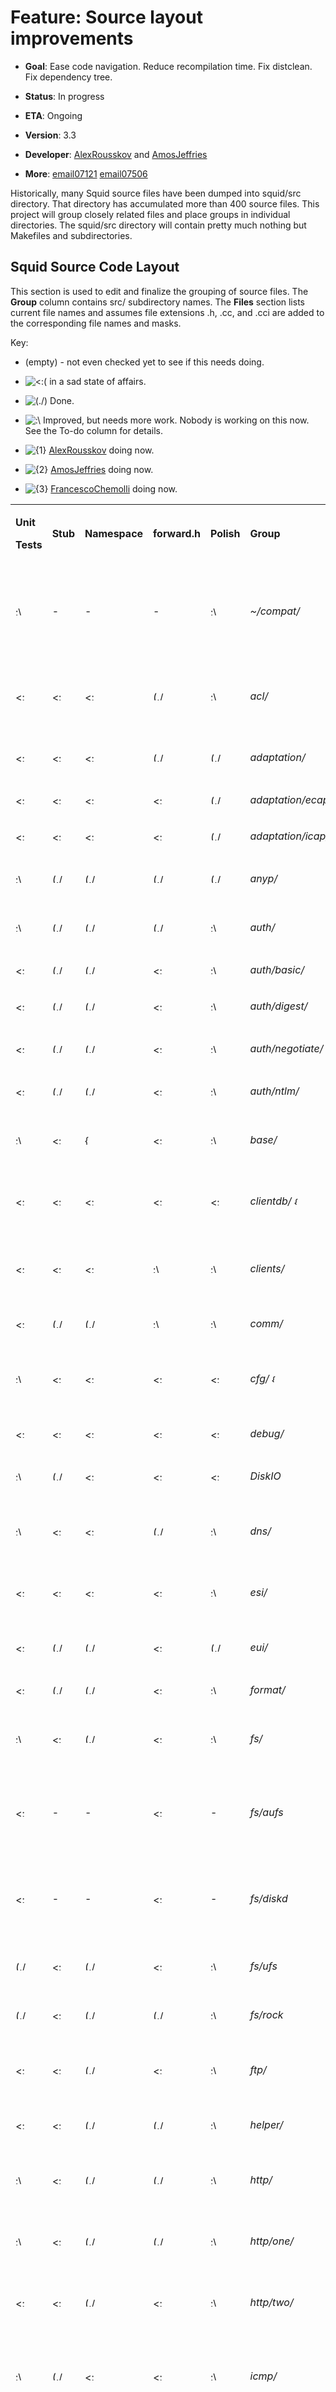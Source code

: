 # Feature: Source layout improvements

  - **Goal**: Ease code navigation. Reduce recompilation time. Fix
    distclean. Fix dependency tree.

  - **Status**: In progress

  - **ETA**: Ongoing

  - **Version**: 3.3

  - **Developer**:
    [AlexRousskov](/AlexRousskov)
    and
    [AmosJeffries](/AmosJeffries)

  - **More**:
    [email07121](http://www.mail-archive.com/squid-dev@squid-cache.org/msg07121.html)
    [email07506](http://www.mail-archive.com/squid-dev@squid-cache.org/msg07506.html)

Historically, many Squid source files have been dumped into squid/src
directory. That directory has accumulated more than 400 source files.
This project will group closely related files and place groups in
individual directories. The squid/src directory will contain pretty much
nothing but Makefiles and subdirectories.

## Squid Source Code Layout

This section is used to edit and finalize the grouping of source files.
The **Group** column contains src/ subdirectory names. The **Files**
section lists current file names and assumes file extensions .h, .cc,
and .cci are added to the corresponding file names and masks.

Key:

  - (empty) - not even checked yet to see if this needs doing.

  - ![\<:(](https://wiki.squid-cache.org/wiki/squidtheme/img/frown.png)
    in a sad state of affairs.

  - ![(./)](https://wiki.squid-cache.org/wiki/squidtheme/img/checkmark.png)
    Done.

  - ![:\\](https://wiki.squid-cache.org/wiki/squidtheme/img/ohwell.png)
    Improved, but needs more work. Nobody is working on this now. See
    the To-do column for details.

  - ![{1}](https://wiki.squid-cache.org/wiki/squidtheme/img/prio1.png)
    [AlexRousskov](/AlexRousskov)
    doing now.

  - ![{2}](https://wiki.squid-cache.org/wiki/squidtheme/img/prio2.png)
    [AmosJeffries](/AmosJeffries)
    doing now.

  - ![{3}](https://wiki.squid-cache.org/wiki/squidtheme/img/prio3.png)
    [FrancescoChemolli](/FrancescoChemolli)
    doing now.

<table>
<tbody>
<tr class="odd">
<td><p><strong>Unit</strong></p>
<p><strong>Tests</strong></p></td>
<td><p><strong>Stub</strong></p></td>
<td><p><strong>Namespace</strong></p></td>
<td><p><strong>forward.h</strong></p></td>
<td><p><strong>Polish</strong></p></td>
<td><p><strong>Group</strong></p></td>
<td><p><strong>Definition</strong></p></td>
<td><p><strong>Files and To-do</strong></p></td>
</tr>
<tr class="even">
<td><p><img src="https://wiki.squid-cache.org/wiki/squidtheme/img/ohwell.png" width="15" height="15" alt=":\" /></p></td>
<td><p>-</p></td>
<td><p>-</p></td>
<td><p>-</p></td>
<td><p><img src="https://wiki.squid-cache.org/wiki/squidtheme/img/ohwell.png" width="15" height="15" alt=":\" /></p></td>
<td><p><em>~/compat/</em></p></td>
<td><p>Portability primitives.</p>
<p>This is a full layer below everything, should be seamless with the OS API.</p></td>
<td><p>** migrate remaining pieces from squid.h and squid-old.h into compat</p></td>
</tr>
<tr class="odd">
<td><p><img src="https://wiki.squid-cache.org/wiki/squidtheme/img/frown.png" width="15" height="15" alt="&lt;:(" /></p></td>
<td><p><img src="https://wiki.squid-cache.org/wiki/squidtheme/img/frown.png" width="15" height="15" alt="&lt;:(" /></p></td>
<td><p><img src="https://wiki.squid-cache.org/wiki/squidtheme/img/frown.png" width="15" height="15" alt="&lt;:(" /></p></td>
<td><p><img src="https://wiki.squid-cache.org/wiki/squidtheme/img/checkmark.png" width="20" height="15" alt="(./)" /></p></td>
<td><p><img src="https://wiki.squid-cache.org/wiki/squidtheme/img/ohwell.png" width="15" height="15" alt=":\" /></p></td>
<td><p><em>acl/</em></p></td>
<td><p>Access Controls</p></td>
<td><p>ACL* external_acl.*, Add Acl namespace and rename classes?</p></td>
</tr>
<tr class="even">
<td><p><img src="https://wiki.squid-cache.org/wiki/squidtheme/img/frown.png" width="15" height="15" alt="&lt;:(" /></p></td>
<td><p><img src="https://wiki.squid-cache.org/wiki/squidtheme/img/frown.png" width="15" height="15" alt="&lt;:(" /></p></td>
<td><p><img src="https://wiki.squid-cache.org/wiki/squidtheme/img/frown.png" width="15" height="15" alt="&lt;:(" /></p></td>
<td><p><img src="https://wiki.squid-cache.org/wiki/squidtheme/img/checkmark.png" width="20" height="15" alt="(./)" /></p></td>
<td><p><img src="https://wiki.squid-cache.org/wiki/squidtheme/img/checkmark.png" width="20" height="15" alt="(./)" /></p></td>
<td><p><em>adaptation/</em></p></td>
<td><p>code common to eCAP and ICAP</p></td>
<td></td>
</tr>
<tr class="odd">
<td><p><img src="https://wiki.squid-cache.org/wiki/squidtheme/img/frown.png" width="15" height="15" alt="&lt;:(" /></p></td>
<td><p><img src="https://wiki.squid-cache.org/wiki/squidtheme/img/frown.png" width="15" height="15" alt="&lt;:(" /></p></td>
<td><p><img src="https://wiki.squid-cache.org/wiki/squidtheme/img/frown.png" width="15" height="15" alt="&lt;:(" /></p></td>
<td><p><img src="https://wiki.squid-cache.org/wiki/squidtheme/img/frown.png" width="15" height="15" alt="&lt;:(" /></p></td>
<td><p><img src="https://wiki.squid-cache.org/wiki/squidtheme/img/checkmark.png" width="20" height="15" alt="(./)" /></p></td>
<td><p><em>adaptation/ecap/</em></p></td>
<td><p>eCAP support</p></td>
<td></td>
</tr>
<tr class="even">
<td><p><img src="https://wiki.squid-cache.org/wiki/squidtheme/img/frown.png" width="15" height="15" alt="&lt;:(" /></p></td>
<td><p><img src="https://wiki.squid-cache.org/wiki/squidtheme/img/frown.png" width="15" height="15" alt="&lt;:(" /></p></td>
<td><p><img src="https://wiki.squid-cache.org/wiki/squidtheme/img/frown.png" width="15" height="15" alt="&lt;:(" /></p></td>
<td><p><img src="https://wiki.squid-cache.org/wiki/squidtheme/img/frown.png" width="15" height="15" alt="&lt;:(" /></p></td>
<td><p><img src="https://wiki.squid-cache.org/wiki/squidtheme/img/checkmark.png" width="20" height="15" alt="(./)" /></p></td>
<td><p><em>adaptation/icap/</em></p></td>
<td><p>ICAP support</p></td>
<td></td>
</tr>
<tr class="odd">
<td><p><img src="https://wiki.squid-cache.org/wiki/squidtheme/img/ohwell.png" width="15" height="15" alt=":\" /></p></td>
<td><p><img src="https://wiki.squid-cache.org/wiki/squidtheme/img/checkmark.png" width="20" height="15" alt="(./)" /></p></td>
<td><p><img src="https://wiki.squid-cache.org/wiki/squidtheme/img/checkmark.png" width="20" height="15" alt="(./)" /></p></td>
<td><p><img src="https://wiki.squid-cache.org/wiki/squidtheme/img/checkmark.png" width="20" height="15" alt="(./)" /></p></td>
<td><p><img src="https://wiki.squid-cache.org/wiki/squidtheme/img/checkmark.png" width="20" height="15" alt="(./)" /></p></td>
<td><p><em>anyp/</em></p></td>
<td><p>Protocol-independent protocol primitives</p></td>
<td><p>url* urn* ProtoPort*</p></td>
</tr>
<tr class="even">
<td><p><img src="https://wiki.squid-cache.org/wiki/squidtheme/img/ohwell.png" width="15" height="15" alt=":\" /></p></td>
<td><p><img src="https://wiki.squid-cache.org/wiki/squidtheme/img/checkmark.png" width="20" height="15" alt="(./)" /></p></td>
<td><p><img src="https://wiki.squid-cache.org/wiki/squidtheme/img/checkmark.png" width="20" height="15" alt="(./)" /></p></td>
<td><p><img src="https://wiki.squid-cache.org/wiki/squidtheme/img/checkmark.png" width="20" height="15" alt="(./)" /></p></td>
<td><p><img src="https://wiki.squid-cache.org/wiki/squidtheme/img/ohwell.png" width="15" height="15" alt=":\" /></p></td>
<td><p><em>auth/</em></p></td>
<td><p>Authentication schemes</p></td>
<td></td>
</tr>
<tr class="odd">
<td><p><img src="https://wiki.squid-cache.org/wiki/squidtheme/img/frown.png" width="15" height="15" alt="&lt;:(" /></p></td>
<td><p><img src="https://wiki.squid-cache.org/wiki/squidtheme/img/checkmark.png" width="20" height="15" alt="(./)" /></p></td>
<td><p><img src="https://wiki.squid-cache.org/wiki/squidtheme/img/checkmark.png" width="20" height="15" alt="(./)" /></p></td>
<td><p><img src="https://wiki.squid-cache.org/wiki/squidtheme/img/frown.png" width="15" height="15" alt="&lt;:(" /></p></td>
<td><p><img src="https://wiki.squid-cache.org/wiki/squidtheme/img/ohwell.png" width="15" height="15" alt=":\" /></p></td>
<td><p><em>auth/basic/</em></p></td>
<td><p>Basic Authentication</p></td>
<td></td>
</tr>
<tr class="even">
<td><p><img src="https://wiki.squid-cache.org/wiki/squidtheme/img/frown.png" width="15" height="15" alt="&lt;:(" /></p></td>
<td><p><img src="https://wiki.squid-cache.org/wiki/squidtheme/img/checkmark.png" width="20" height="15" alt="(./)" /></p></td>
<td><p><img src="https://wiki.squid-cache.org/wiki/squidtheme/img/checkmark.png" width="20" height="15" alt="(./)" /></p></td>
<td><p><img src="https://wiki.squid-cache.org/wiki/squidtheme/img/frown.png" width="15" height="15" alt="&lt;:(" /></p></td>
<td><p><img src="https://wiki.squid-cache.org/wiki/squidtheme/img/ohwell.png" width="15" height="15" alt=":\" /></p></td>
<td><p><em>auth/digest/</em></p></td>
<td><p>Digest Authentication</p></td>
<td></td>
</tr>
<tr class="odd">
<td><p><img src="https://wiki.squid-cache.org/wiki/squidtheme/img/frown.png" width="15" height="15" alt="&lt;:(" /></p></td>
<td><p><img src="https://wiki.squid-cache.org/wiki/squidtheme/img/checkmark.png" width="20" height="15" alt="(./)" /></p></td>
<td><p><img src="https://wiki.squid-cache.org/wiki/squidtheme/img/checkmark.png" width="20" height="15" alt="(./)" /></p></td>
<td><p><img src="https://wiki.squid-cache.org/wiki/squidtheme/img/frown.png" width="15" height="15" alt="&lt;:(" /></p></td>
<td><p><img src="https://wiki.squid-cache.org/wiki/squidtheme/img/ohwell.png" width="15" height="15" alt=":\" /></p></td>
<td><p><em>auth/negotiate/</em></p></td>
<td><p>Negotiate Authentication</p></td>
<td></td>
</tr>
<tr class="even">
<td><p><img src="https://wiki.squid-cache.org/wiki/squidtheme/img/frown.png" width="15" height="15" alt="&lt;:(" /></p></td>
<td><p><img src="https://wiki.squid-cache.org/wiki/squidtheme/img/checkmark.png" width="20" height="15" alt="(./)" /></p></td>
<td><p><img src="https://wiki.squid-cache.org/wiki/squidtheme/img/checkmark.png" width="20" height="15" alt="(./)" /></p></td>
<td><p><img src="https://wiki.squid-cache.org/wiki/squidtheme/img/frown.png" width="15" height="15" alt="&lt;:(" /></p></td>
<td><p><img src="https://wiki.squid-cache.org/wiki/squidtheme/img/ohwell.png" width="15" height="15" alt=":\" /></p></td>
<td><p><em>auth/ntlm/</em></p></td>
<td><p>NTLM Authentication</p></td>
<td></td>
</tr>
<tr class="odd">
<td><p><img src="https://wiki.squid-cache.org/wiki/squidtheme/img/ohwell.png" width="15" height="15" alt=":\" /></p></td>
<td><p><img src="https://wiki.squid-cache.org/wiki/squidtheme/img/frown.png" width="15" height="15" alt="&lt;:(" /></p></td>
<td><p><img src="https://wiki.squid-cache.org/wiki/squidtheme/img/icon-error.png" width="16" height="16" alt="{X}" /></p></td>
<td><p><img src="https://wiki.squid-cache.org/wiki/squidtheme/img/frown.png" width="15" height="15" alt="&lt;:(" /></p></td>
<td><p><img src="https://wiki.squid-cache.org/wiki/squidtheme/img/ohwell.png" width="15" height="15" alt=":\" /></p></td>
<td><p><em>base/</em></p></td>
<td><p>Commonly used code without a better place to go.</p></td>
<td><p>Async*? wordlist.* dlink.* hash.*</p></td>
</tr>
<tr class="even">
<td><p><img src="https://wiki.squid-cache.org/wiki/squidtheme/img/frown.png" width="15" height="15" alt="&lt;:(" /></p></td>
<td><p><img src="https://wiki.squid-cache.org/wiki/squidtheme/img/frown.png" width="15" height="15" alt="&lt;:(" /></p></td>
<td><p><img src="https://wiki.squid-cache.org/wiki/squidtheme/img/frown.png" width="15" height="15" alt="&lt;:(" /></p></td>
<td><p><img src="https://wiki.squid-cache.org/wiki/squidtheme/img/frown.png" width="15" height="15" alt="&lt;:(" /></p></td>
<td><p><img src="https://wiki.squid-cache.org/wiki/squidtheme/img/frown.png" width="15" height="15" alt="&lt;:(" /></p></td>
<td><p><em>clientdb/</em> <img src="https://wiki.squid-cache.org/wiki/squidtheme/img/prio2.png" width="15" height="13" alt="{2}" /></p></td>
<td><p>Database of information about clients</p></td>
<td><p>PR <a href="https://github.com/squid-cache/squid/pull/954#">954</a> client_db.*</p></td>
</tr>
<tr class="odd">
<td><p><img src="https://wiki.squid-cache.org/wiki/squidtheme/img/frown.png" width="15" height="15" alt="&lt;:(" /></p></td>
<td><p><img src="https://wiki.squid-cache.org/wiki/squidtheme/img/frown.png" width="15" height="15" alt="&lt;:(" /></p></td>
<td><p><img src="https://wiki.squid-cache.org/wiki/squidtheme/img/frown.png" width="15" height="15" alt="&lt;:(" /></p></td>
<td><p><img src="https://wiki.squid-cache.org/wiki/squidtheme/img/ohwell.png" width="15" height="15" alt=":\" /></p></td>
<td><p><img src="https://wiki.squid-cache.org/wiki/squidtheme/img/ohwell.png" width="15" height="15" alt=":\" /></p></td>
<td><p><em>clients/</em></p></td>
<td><p>Protocol clients and gateway components for connecting to upstream servers</p></td>
<td><p>ftp.*, http.*, gopher.*</p></td>
</tr>
<tr class="even">
<td><p><img src="https://wiki.squid-cache.org/wiki/squidtheme/img/frown.png" width="15" height="15" alt="&lt;:(" /></p></td>
<td><p><img src="https://wiki.squid-cache.org/wiki/squidtheme/img/checkmark.png" width="20" height="15" alt="(./)" /></p></td>
<td><p><img src="https://wiki.squid-cache.org/wiki/squidtheme/img/checkmark.png" width="20" height="15" alt="(./)" /></p></td>
<td><p><img src="https://wiki.squid-cache.org/wiki/squidtheme/img/ohwell.png" width="15" height="15" alt=":\" /></p></td>
<td><p><img src="https://wiki.squid-cache.org/wiki/squidtheme/img/ohwell.png" width="15" height="15" alt=":\" /></p></td>
<td><p><em>comm/</em></p></td>
<td><p>I/O subsystem</p></td>
<td></td>
</tr>
<tr class="odd">
<td><p><img src="https://wiki.squid-cache.org/wiki/squidtheme/img/ohwell.png" width="15" height="15" alt=":\" /></p></td>
<td><p><img src="https://wiki.squid-cache.org/wiki/squidtheme/img/frown.png" width="15" height="15" alt="&lt;:(" /></p></td>
<td><p><img src="https://wiki.squid-cache.org/wiki/squidtheme/img/frown.png" width="15" height="15" alt="&lt;:(" /></p></td>
<td><p><img src="https://wiki.squid-cache.org/wiki/squidtheme/img/frown.png" width="15" height="15" alt="&lt;:(" /></p></td>
<td><p><img src="https://wiki.squid-cache.org/wiki/squidtheme/img/frown.png" width="15" height="15" alt="&lt;:(" /></p></td>
<td><p><em>cfg/</em> <img src="https://wiki.squid-cache.org/wiki/squidtheme/img/prio2.png" width="15" height="13" alt="{2}" /></p></td>
<td><p>squid.conf parsing and management</p></td>
<td><p>PR <a href="https://github.com/squid-cache/squid/pull/928#">928</a>, cache_cf.* cf.* cf_* Parser.* <a href="/ConfigParser#">ConfigParser</a>.* <a href="/ConfigOption#">ConfigOption</a>.*</p></td>
</tr>
<tr class="even">
<td><p><img src="https://wiki.squid-cache.org/wiki/squidtheme/img/frown.png" width="15" height="15" alt="&lt;:(" /></p></td>
<td><p><img src="https://wiki.squid-cache.org/wiki/squidtheme/img/frown.png" width="15" height="15" alt="&lt;:(" /></p></td>
<td><p><img src="https://wiki.squid-cache.org/wiki/squidtheme/img/frown.png" width="15" height="15" alt="&lt;:(" /></p></td>
<td><p><img src="https://wiki.squid-cache.org/wiki/squidtheme/img/frown.png" width="15" height="15" alt="&lt;:(" /></p></td>
<td><p><img src="https://wiki.squid-cache.org/wiki/squidtheme/img/frown.png" width="15" height="15" alt="&lt;:(" /></p></td>
<td><p><em>debug/</em></p></td>
<td><p>Debug core utilities</p></td>
<td></td>
</tr>
<tr class="odd">
<td><p><img src="https://wiki.squid-cache.org/wiki/squidtheme/img/ohwell.png" width="15" height="15" alt=":\" /></p></td>
<td><p><img src="https://wiki.squid-cache.org/wiki/squidtheme/img/checkmark.png" width="20" height="15" alt="(./)" /></p></td>
<td><p><img src="https://wiki.squid-cache.org/wiki/squidtheme/img/frown.png" width="15" height="15" alt="&lt;:(" /></p></td>
<td><p><img src="https://wiki.squid-cache.org/wiki/squidtheme/img/frown.png" width="15" height="15" alt="&lt;:(" /></p></td>
<td><p><img src="https://wiki.squid-cache.org/wiki/squidtheme/img/frown.png" width="15" height="15" alt="&lt;:(" /></p></td>
<td><p><em>DiskIO</em></p></td>
<td><p>I/O primitives for filesystem access</p></td>
<td></td>
</tr>
<tr class="even">
<td><p><img src="https://wiki.squid-cache.org/wiki/squidtheme/img/ohwell.png" width="15" height="15" alt=":\" /></p></td>
<td><p><img src="https://wiki.squid-cache.org/wiki/squidtheme/img/frown.png" width="15" height="15" alt="&lt;:(" /></p></td>
<td><p><img src="https://wiki.squid-cache.org/wiki/squidtheme/img/frown.png" width="15" height="15" alt="&lt;:(" /></p></td>
<td><p><img src="https://wiki.squid-cache.org/wiki/squidtheme/img/checkmark.png" width="20" height="15" alt="(./)" /></p></td>
<td><p><img src="https://wiki.squid-cache.org/wiki/squidtheme/img/ohwell.png" width="15" height="15" alt=":\" /></p></td>
<td><p><em>dns/</em></p></td>
<td><p>DNS components (Internal, dnsserver, caches)</p></td>
<td><p>dns*, ipcache.* fqdncache.*</p></td>
</tr>
<tr class="odd">
<td><p><img src="https://wiki.squid-cache.org/wiki/squidtheme/img/frown.png" width="15" height="15" alt="&lt;:(" /></p></td>
<td><p><img src="https://wiki.squid-cache.org/wiki/squidtheme/img/frown.png" width="15" height="15" alt="&lt;:(" /></p></td>
<td><p><img src="https://wiki.squid-cache.org/wiki/squidtheme/img/frown.png" width="15" height="15" alt="&lt;:(" /></p></td>
<td><p><img src="https://wiki.squid-cache.org/wiki/squidtheme/img/frown.png" width="15" height="15" alt="&lt;:(" /></p></td>
<td><p><img src="https://wiki.squid-cache.org/wiki/squidtheme/img/ohwell.png" width="15" height="15" alt=":\" /></p></td>
<td><p><em>esi/</em></p></td>
<td><p>ESI support</p></td>
<td><p>ESI*, Add Esi namespace, rename classes</p></td>
</tr>
<tr class="even">
<td><p><img src="https://wiki.squid-cache.org/wiki/squidtheme/img/frown.png" width="15" height="15" alt="&lt;:(" /></p></td>
<td><p><img src="https://wiki.squid-cache.org/wiki/squidtheme/img/checkmark.png" width="20" height="15" alt="(./)" /></p></td>
<td><p><img src="https://wiki.squid-cache.org/wiki/squidtheme/img/checkmark.png" width="20" height="15" alt="(./)" /></p></td>
<td><p><img src="https://wiki.squid-cache.org/wiki/squidtheme/img/frown.png" width="15" height="15" alt="&lt;:(" /></p></td>
<td><p><img src="https://wiki.squid-cache.org/wiki/squidtheme/img/checkmark.png" width="20" height="15" alt="(./)" /></p></td>
<td><p><em>eui/</em></p></td>
<td><p>EUI-48 / MAC / ARP operations</p></td>
<td></td>
</tr>
<tr class="odd">
<td><p><img src="https://wiki.squid-cache.org/wiki/squidtheme/img/frown.png" width="15" height="15" alt="&lt;:(" /></p></td>
<td><p><img src="https://wiki.squid-cache.org/wiki/squidtheme/img/checkmark.png" width="20" height="15" alt="(./)" /></p></td>
<td><p><img src="https://wiki.squid-cache.org/wiki/squidtheme/img/checkmark.png" width="20" height="15" alt="(./)" /></p></td>
<td><p><img src="https://wiki.squid-cache.org/wiki/squidtheme/img/frown.png" width="15" height="15" alt="&lt;:(" /></p></td>
<td><p><img src="https://wiki.squid-cache.org/wiki/squidtheme/img/ohwell.png" width="15" height="15" alt=":\" /></p></td>
<td><p><em>format/</em></p></td>
<td><p>Custom formatting</p></td>
<td></td>
</tr>
<tr class="even">
<td><p><img src="https://wiki.squid-cache.org/wiki/squidtheme/img/ohwell.png" width="15" height="15" alt=":\" /></p></td>
<td><p><img src="https://wiki.squid-cache.org/wiki/squidtheme/img/frown.png" width="15" height="15" alt="&lt;:(" /></p></td>
<td><p><img src="https://wiki.squid-cache.org/wiki/squidtheme/img/checkmark.png" width="20" height="15" alt="(./)" /></p></td>
<td><p><img src="https://wiki.squid-cache.org/wiki/squidtheme/img/frown.png" width="15" height="15" alt="&lt;:(" /></p></td>
<td><p><img src="https://wiki.squid-cache.org/wiki/squidtheme/img/ohwell.png" width="15" height="15" alt=":\" /></p></td>
<td><p><em>fs/</em></p></td>
<td><p>file system-specific cache store support?</p></td>
<td><p>rename classes, add Makefiles for subdirs.</p></td>
</tr>
<tr class="odd">
<td><p><img src="https://wiki.squid-cache.org/wiki/squidtheme/img/frown.png" width="15" height="15" alt="&lt;:(" /></p></td>
<td><p>-</p></td>
<td><p>-</p></td>
<td><p><img src="https://wiki.squid-cache.org/wiki/squidtheme/img/frown.png" width="15" height="15" alt="&lt;:(" /></p></td>
<td><p>-</p></td>
<td><p><em>fs/aufs</em></p></td>
<td><p>AUFS cache_dir</p></td>
<td><p><a href="/FrancescoChemolli#">FrancescoChemolli</a>. Fs::Ufs namespace, renamed files. TODO: rename classes</p></td>
</tr>
<tr class="even">
<td><p><img src="https://wiki.squid-cache.org/wiki/squidtheme/img/frown.png" width="15" height="15" alt="&lt;:(" /></p></td>
<td><p>-</p></td>
<td><p>-</p></td>
<td><p><img src="https://wiki.squid-cache.org/wiki/squidtheme/img/frown.png" width="15" height="15" alt="&lt;:(" /></p></td>
<td><p>-</p></td>
<td><p><em>fs/diskd</em></p></td>
<td><p>DiskD cache_dir</p></td>
<td><p><a href="/FrancescoChemolli#">FrancescoChemolli</a>. Fs::Ufs namespace, renamed files. TODO: rename classes</p></td>
</tr>
<tr class="odd">
<td><p><img src="https://wiki.squid-cache.org/wiki/squidtheme/img/checkmark.png" width="20" height="15" alt="(./)" /></p></td>
<td><p><img src="https://wiki.squid-cache.org/wiki/squidtheme/img/frown.png" width="15" height="15" alt="&lt;:(" /></p></td>
<td><p><img src="https://wiki.squid-cache.org/wiki/squidtheme/img/checkmark.png" width="20" height="15" alt="(./)" /></p></td>
<td><p><img src="https://wiki.squid-cache.org/wiki/squidtheme/img/frown.png" width="15" height="15" alt="&lt;:(" /></p></td>
<td><p><img src="https://wiki.squid-cache.org/wiki/squidtheme/img/ohwell.png" width="15" height="15" alt=":\" /></p></td>
<td><p><em>fs/ufs</em></p></td>
<td><p>Ufs cache_dir</p></td>
<td><p>TODO: rename classes</p></td>
</tr>
<tr class="even">
<td><p><img src="https://wiki.squid-cache.org/wiki/squidtheme/img/checkmark.png" width="20" height="15" alt="(./)" /></p></td>
<td><p><img src="https://wiki.squid-cache.org/wiki/squidtheme/img/frown.png" width="15" height="15" alt="&lt;:(" /></p></td>
<td><p><img src="https://wiki.squid-cache.org/wiki/squidtheme/img/checkmark.png" width="20" height="15" alt="(./)" /></p></td>
<td><p><img src="https://wiki.squid-cache.org/wiki/squidtheme/img/checkmark.png" width="20" height="15" alt="(./)" /></p></td>
<td><p><img src="https://wiki.squid-cache.org/wiki/squidtheme/img/ohwell.png" width="15" height="15" alt=":\" /></p></td>
<td><p><em>fs/rock</em></p></td>
<td><p>Rock cache_dir</p></td>
<td><p>TODO: rename classes</p></td>
</tr>
<tr class="odd">
<td><p><img src="https://wiki.squid-cache.org/wiki/squidtheme/img/frown.png" width="15" height="15" alt="&lt;:(" /></p></td>
<td><p><img src="https://wiki.squid-cache.org/wiki/squidtheme/img/frown.png" width="15" height="15" alt="&lt;:(" /></p></td>
<td><p><img src="https://wiki.squid-cache.org/wiki/squidtheme/img/checkmark.png" width="20" height="15" alt="(./)" /></p></td>
<td><p><img src="https://wiki.squid-cache.org/wiki/squidtheme/img/frown.png" width="15" height="15" alt="&lt;:(" /></p></td>
<td><p><img src="https://wiki.squid-cache.org/wiki/squidtheme/img/ohwell.png" width="15" height="15" alt=":\" /></p></td>
<td><p><em>ftp/</em></p></td>
<td><p>FTP primitives shared by client, server, and ICAP sides</p></td>
<td></td>
</tr>
<tr class="even">
<td><p><img src="https://wiki.squid-cache.org/wiki/squidtheme/img/frown.png" width="15" height="15" alt="&lt;:(" /></p></td>
<td><p><img src="https://wiki.squid-cache.org/wiki/squidtheme/img/frown.png" width="15" height="15" alt="&lt;:(" /></p></td>
<td><p><img src="https://wiki.squid-cache.org/wiki/squidtheme/img/checkmark.png" width="20" height="15" alt="(./)" /></p></td>
<td><p><img src="https://wiki.squid-cache.org/wiki/squidtheme/img/checkmark.png" width="20" height="15" alt="(./)" /></p></td>
<td><p><img src="https://wiki.squid-cache.org/wiki/squidtheme/img/ohwell.png" width="15" height="15" alt=":\" /></p></td>
<td><p><em>helper/</em></p></td>
<td><p><a href="/Features/AddonHelpers#">Features/AddonHelpers</a> protocol primitives</p></td>
<td><p>migrate helper.*</p></td>
</tr>
<tr class="odd">
<td><p><img src="https://wiki.squid-cache.org/wiki/squidtheme/img/ohwell.png" width="15" height="15" alt=":\" /></p></td>
<td><p><img src="https://wiki.squid-cache.org/wiki/squidtheme/img/frown.png" width="15" height="15" alt="&lt;:(" /></p></td>
<td><p><img src="https://wiki.squid-cache.org/wiki/squidtheme/img/checkmark.png" width="20" height="15" alt="(./)" /></p></td>
<td><p><img src="https://wiki.squid-cache.org/wiki/squidtheme/img/checkmark.png" width="20" height="15" alt="(./)" /></p></td>
<td><p><img src="https://wiki.squid-cache.org/wiki/squidtheme/img/ohwell.png" width="15" height="15" alt=":\" /></p></td>
<td><p><em>http/</em></p></td>
<td><p>HTTP primitives shared by client, server, and ICAP sides</p></td>
<td><p>Http*</p></td>
</tr>
<tr class="even">
<td><p><img src="https://wiki.squid-cache.org/wiki/squidtheme/img/ohwell.png" width="15" height="15" alt=":\" /></p></td>
<td><p><img src="https://wiki.squid-cache.org/wiki/squidtheme/img/frown.png" width="15" height="15" alt="&lt;:(" /></p></td>
<td><p><img src="https://wiki.squid-cache.org/wiki/squidtheme/img/checkmark.png" width="20" height="15" alt="(./)" /></p></td>
<td><p><img src="https://wiki.squid-cache.org/wiki/squidtheme/img/checkmark.png" width="20" height="15" alt="(./)" /></p></td>
<td><p><img src="https://wiki.squid-cache.org/wiki/squidtheme/img/ohwell.png" width="15" height="15" alt=":\" /></p></td>
<td><p><em>http/one/</em></p></td>
<td><p>HTTP/1 primitives shared by client, server, and ICAP sides</p></td>
<td></td>
</tr>
<tr class="odd">
<td><p><img src="https://wiki.squid-cache.org/wiki/squidtheme/img/frown.png" width="15" height="15" alt="&lt;:(" /></p></td>
<td><p><img src="https://wiki.squid-cache.org/wiki/squidtheme/img/frown.png" width="15" height="15" alt="&lt;:(" /></p></td>
<td><p><img src="https://wiki.squid-cache.org/wiki/squidtheme/img/checkmark.png" width="20" height="15" alt="(./)" /></p></td>
<td><p><img src="https://wiki.squid-cache.org/wiki/squidtheme/img/frown.png" width="15" height="15" alt="&lt;:(" /></p></td>
<td><p><img src="https://wiki.squid-cache.org/wiki/squidtheme/img/ohwell.png" width="15" height="15" alt=":\" /></p></td>
<td><p><em>http/two/</em></p></td>
<td><p>HTTP/2 primitives shared by client, server, and ICAP sides</p></td>
<td></td>
</tr>
<tr class="even">
<td><p><img src="https://wiki.squid-cache.org/wiki/squidtheme/img/ohwell.png" width="15" height="15" alt=":\" /></p></td>
<td><p><img src="https://wiki.squid-cache.org/wiki/squidtheme/img/checkmark.png" width="20" height="15" alt="(./)" /></p></td>
<td><p><img src="https://wiki.squid-cache.org/wiki/squidtheme/img/frown.png" width="15" height="15" alt="&lt;:(" /></p></td>
<td><p><img src="https://wiki.squid-cache.org/wiki/squidtheme/img/frown.png" width="15" height="15" alt="&lt;:(" /></p></td>
<td><p><img src="https://wiki.squid-cache.org/wiki/squidtheme/img/ohwell.png" width="15" height="15" alt=":\" /></p></td>
<td><p><em>icmp/</em></p></td>
<td><p>ICMP support and Network measurement</p></td>
<td><p>Icmp* net_db.*, C++ convert net_db*, Add Icmp namespace and rename classes</p></td>
</tr>
<tr class="odd">
<td><p><img src="https://wiki.squid-cache.org/wiki/squidtheme/img/frown.png" width="15" height="15" alt="&lt;:(" /></p></td>
<td><p><img src="https://wiki.squid-cache.org/wiki/squidtheme/img/frown.png" width="15" height="15" alt="&lt;:(" /></p></td>
<td><p><img src="https://wiki.squid-cache.org/wiki/squidtheme/img/frown.png" width="15" height="15" alt="&lt;:(" /></p></td>
<td><p><img src="https://wiki.squid-cache.org/wiki/squidtheme/img/frown.png" width="15" height="15" alt="&lt;:(" /></p></td>
<td><p><img src="https://wiki.squid-cache.org/wiki/squidtheme/img/ohwell.png" width="15" height="15" alt=":\" /></p></td>
<td><p><em>ident/</em></p></td>
<td><p>IDENT support</p></td>
<td><p>ident.* Make remote connection handling into an AsyncJob</p></td>
</tr>
<tr class="even">
<td><p><img src="https://wiki.squid-cache.org/wiki/squidtheme/img/ohwell.png" width="15" height="15" alt=":\" /></p></td>
<td><p><img src="https://wiki.squid-cache.org/wiki/squidtheme/img/checkmark.png" width="20" height="15" alt="(./)" /></p></td>
<td><p><img src="https://wiki.squid-cache.org/wiki/squidtheme/img/checkmark.png" width="20" height="15" alt="(./)" /></p></td>
<td><p><img src="https://wiki.squid-cache.org/wiki/squidtheme/img/checkmark.png" width="20" height="15" alt="(./)" /></p></td>
<td><p><img src="https://wiki.squid-cache.org/wiki/squidtheme/img/checkmark.png" width="20" height="15" alt="(./)" /></p></td>
<td><p><em>ip/</em></p></td>
<td><p>IP Protocol</p></td>
<td><p>Ip* Qos*</p></td>
</tr>
<tr class="odd">
<td><p><img src="https://wiki.squid-cache.org/wiki/squidtheme/img/frown.png" width="15" height="15" alt="&lt;:(" /></p></td>
<td><p><img src="https://wiki.squid-cache.org/wiki/squidtheme/img/frown.png" width="15" height="15" alt="&lt;:(" /></p></td>
<td><p><img src="https://wiki.squid-cache.org/wiki/squidtheme/img/frown.png" width="15" height="15" alt="&lt;:(" /></p></td>
<td><p><img src="https://wiki.squid-cache.org/wiki/squidtheme/img/checkmark.png" width="20" height="15" alt="(./)" /></p></td>
<td><p><img src="https://wiki.squid-cache.org/wiki/squidtheme/img/ohwell.png" width="15" height="15" alt=":\" /></p></td>
<td><p><em>ipc/</em></p></td>
<td><p>inter-process communication</p></td>
<td><p>ipc.* ipc_win32.*, Move files, add Ipc namespace to them, and adjust global names</p></td>
</tr>
<tr class="even">
<td><p><img src="https://wiki.squid-cache.org/wiki/squidtheme/img/frown.png" width="15" height="15" alt="&lt;:(" /></p></td>
<td><p><img src="https://wiki.squid-cache.org/wiki/squidtheme/img/checkmark.png" width="20" height="15" alt="(./)" /></p></td>
<td><p><img src="https://wiki.squid-cache.org/wiki/squidtheme/img/frown.png" width="15" height="15" alt="&lt;:(" /></p></td>
<td><p><img src="https://wiki.squid-cache.org/wiki/squidtheme/img/frown.png" width="15" height="15" alt="&lt;:(" /></p></td>
<td><p><img src="https://wiki.squid-cache.org/wiki/squidtheme/img/ohwell.png" width="15" height="15" alt=":\" /></p></td>
<td><p><em>log/</em></p></td>
<td><p>Logging components</p></td>
<td><p>namespace for Custom log formats and tokenizer. classify</p></td>
</tr>
<tr class="odd">
<td><p><img src="https://wiki.squid-cache.org/wiki/squidtheme/img/ohwell.png" width="15" height="15" alt=":\" /></p></td>
<td><p><img src="https://wiki.squid-cache.org/wiki/squidtheme/img/checkmark.png" width="20" height="15" alt="(./)" /></p></td>
<td><p><img src="https://wiki.squid-cache.org/wiki/squidtheme/img/checkmark.png" width="20" height="15" alt="(./)" /></p></td>
<td><p><img src="https://wiki.squid-cache.org/wiki/squidtheme/img/checkmark.png" width="20" height="15" alt="(./)" /></p></td>
<td><p><img src="https://wiki.squid-cache.org/wiki/squidtheme/img/ohwell.png" width="15" height="15" alt=":\" /></p></td>
<td><p><em>mem/</em></p></td>
<td><p>Basic Memory management</p></td>
<td><p>class renaming, documentation, unit tests</p></td>
</tr>
<tr class="even">
<td><p><img src="https://wiki.squid-cache.org/wiki/squidtheme/img/ohwell.png" width="15" height="15" alt=":\" /></p></td>
<td><p><img src="https://wiki.squid-cache.org/wiki/squidtheme/img/checkmark.png" width="20" height="15" alt="(./)" /></p></td>
<td><p><img src="https://wiki.squid-cache.org/wiki/squidtheme/img/frown.png" width="15" height="15" alt="&lt;:(" /></p></td>
<td><p><img src="https://wiki.squid-cache.org/wiki/squidtheme/img/checkmark.png" width="20" height="15" alt="(./)" /></p></td>
<td><p><img src="https://wiki.squid-cache.org/wiki/squidtheme/img/ohwell.png" width="15" height="15" alt=":\" /></p></td>
<td><p><em>mgr/</em></p></td>
<td><p>Cache Manager</p></td>
<td><p>Move in <a href="/CacheManager#">CacheManager</a>.h, cache_manager.cc, and test cases</p></td>
</tr>
<tr class="odd">
<td><p><img src="https://wiki.squid-cache.org/wiki/squidtheme/img/ohwell.png" width="15" height="15" alt=":\" /></p></td>
<td><p><img src="https://wiki.squid-cache.org/wiki/squidtheme/img/frown.png" width="15" height="15" alt="&lt;:(" /></p></td>
<td><p><img src="https://wiki.squid-cache.org/wiki/squidtheme/img/checkmark.png" width="20" height="15" alt="(./)" /></p></td>
<td><p><img src="https://wiki.squid-cache.org/wiki/squidtheme/img/frown.png" width="15" height="15" alt="&lt;:(" /></p></td>
<td><p><img src="https://wiki.squid-cache.org/wiki/squidtheme/img/checkmark.png" width="20" height="15" alt="(./)" /></p></td>
<td><p><em>parser/</em></p></td>
<td><p>generic parsing primitives</p></td>
<td></td>
</tr>
<tr class="even">
<td><p><img src="https://wiki.squid-cache.org/wiki/squidtheme/img/frown.png" width="15" height="15" alt="&lt;:(" /></p></td>
<td><p><img src="https://wiki.squid-cache.org/wiki/squidtheme/img/frown.png" width="15" height="15" alt="&lt;:(" /></p></td>
<td><p><img src="https://wiki.squid-cache.org/wiki/squidtheme/img/checkmark.png" width="20" height="15" alt="(./)" /></p></td>
<td><p><img src="https://wiki.squid-cache.org/wiki/squidtheme/img/checkmark.png" width="20" height="15" alt="(./)" /></p></td>
<td><p><img src="https://wiki.squid-cache.org/wiki/squidtheme/img/frown.png" width="15" height="15" alt="&lt;:(" /></p></td>
<td><p><em>proxyp/</em></p></td>
<td><p>PROXY protocol primitives</p></td>
<td></td>
</tr>
<tr class="odd">
<td><p><img src="https://wiki.squid-cache.org/wiki/squidtheme/img/frown.png" width="15" height="15" alt="&lt;:(" /></p></td>
<td><p><img src="https://wiki.squid-cache.org/wiki/squidtheme/img/frown.png" width="15" height="15" alt="&lt;:(" /></p></td>
<td><p><img src="https://wiki.squid-cache.org/wiki/squidtheme/img/frown.png" width="15" height="15" alt="&lt;:(" /></p></td>
<td><p><img src="https://wiki.squid-cache.org/wiki/squidtheme/img/frown.png" width="15" height="15" alt="&lt;:(" /></p></td>
<td><p><img src="https://wiki.squid-cache.org/wiki/squidtheme/img/frown.png" width="15" height="15" alt="&lt;:(" /></p></td>
<td><p><em>redirect/</em></p></td>
<td><p>URL alteration (redirectors, URL-rewrite, URL maps)</p></td>
<td><p>redirect.* RedirectInternal.*</p></td>
</tr>
<tr class="even">
<td><p><img src="https://wiki.squid-cache.org/wiki/squidtheme/img/frown.png" width="15" height="15" alt="&lt;:(" /></p></td>
<td><p><img src="https://wiki.squid-cache.org/wiki/squidtheme/img/frown.png" width="15" height="15" alt="&lt;:(" /></p></td>
<td><p><img src="https://wiki.squid-cache.org/wiki/squidtheme/img/frown.png" width="15" height="15" alt="&lt;:(" /></p></td>
<td><p><img src="https://wiki.squid-cache.org/wiki/squidtheme/img/frown.png" width="15" height="15" alt="&lt;:(" /></p></td>
<td><p><img src="https://wiki.squid-cache.org/wiki/squidtheme/img/ohwell.png" width="15" height="15" alt=":\" /></p></td>
<td><p><em>repl/heap/</em></p></td>
<td><p>HEAP Replacement Policy algorithms</p></td>
<td></td>
</tr>
<tr class="odd">
<td><p><img src="https://wiki.squid-cache.org/wiki/squidtheme/img/frown.png" width="15" height="15" alt="&lt;:(" /></p></td>
<td><p><img src="https://wiki.squid-cache.org/wiki/squidtheme/img/frown.png" width="15" height="15" alt="&lt;:(" /></p></td>
<td><p><img src="https://wiki.squid-cache.org/wiki/squidtheme/img/frown.png" width="15" height="15" alt="&lt;:(" /></p></td>
<td><p><img src="https://wiki.squid-cache.org/wiki/squidtheme/img/frown.png" width="15" height="15" alt="&lt;:(" /></p></td>
<td><p><img src="https://wiki.squid-cache.org/wiki/squidtheme/img/ohwell.png" width="15" height="15" alt=":\" /></p></td>
<td><p><em>repl/lru/</em></p></td>
<td><p>Cache Replacement Policy algorithms</p></td>
<td></td>
</tr>
<tr class="even">
<td><p><img src="https://wiki.squid-cache.org/wiki/squidtheme/img/ohwell.png" width="15" height="15" alt=":\" /></p></td>
<td><p><img src="https://wiki.squid-cache.org/wiki/squidtheme/img/checkmark.png" width="20" height="15" alt="(./)" /></p></td>
<td><p><img src="https://wiki.squid-cache.org/wiki/squidtheme/img/frown.png" width="15" height="15" alt="&lt;:(" /></p></td>
<td><p><img src="https://wiki.squid-cache.org/wiki/squidtheme/img/checkmark.png" width="20" height="15" alt="(./)" /></p></td>
<td><p><img src="https://wiki.squid-cache.org/wiki/squidtheme/img/checkmark.png" width="20" height="15" alt="(./)" /></p></td>
<td><p><em>sbuf/</em></p></td>
<td><p>SBuf (string buffer) components and related algorithms</p></td>
<td></td>
</tr>
<tr class="odd">
<td><p><img src="https://wiki.squid-cache.org/wiki/squidtheme/img/frown.png" width="15" height="15" alt="&lt;:(" /></p></td>
<td><p><img src="https://wiki.squid-cache.org/wiki/squidtheme/img/checkmark.png" width="20" height="15" alt="(./)" /></p></td>
<td><p><img src="https://wiki.squid-cache.org/wiki/squidtheme/img/checkmark.png" width="20" height="15" alt="(./)" /></p></td>
<td><p><img src="https://wiki.squid-cache.org/wiki/squidtheme/img/checkmark.png" width="20" height="15" alt="(./)" /></p></td>
<td><p><img src="https://wiki.squid-cache.org/wiki/squidtheme/img/checkmark.png" width="20" height="15" alt="(./)" /></p></td>
<td><p><em>security/</em></p></td>
<td><p>Transport Layer Security components</p></td>
<td></td>
</tr>
<tr class="even">
<td><p><img src="https://wiki.squid-cache.org/wiki/squidtheme/img/frown.png" width="15" height="15" alt="&lt;:(" /></p></td>
<td><p><img src="https://wiki.squid-cache.org/wiki/squidtheme/img/frown.png" width="15" height="15" alt="&lt;:(" /></p></td>
<td><p><img src="https://wiki.squid-cache.org/wiki/squidtheme/img/frown.png" width="15" height="15" alt="&lt;:(" /></p></td>
<td><p><img src="https://wiki.squid-cache.org/wiki/squidtheme/img/checkmark.png" width="20" height="15" alt="(./)" /></p></td>
<td><p><img src="https://wiki.squid-cache.org/wiki/squidtheme/img/ohwell.png" width="15" height="15" alt=":\" /></p></td>
<td><p><em>servers/</em></p></td>
<td><p>Listening Server components for receiving connections</p></td>
<td><p>client_side*</p></td>
</tr>
<tr class="odd">
<td><p><img src="https://wiki.squid-cache.org/wiki/squidtheme/img/frown.png" width="15" height="15" alt="&lt;:(" /></p></td>
<td><p><img src="https://wiki.squid-cache.org/wiki/squidtheme/img/frown.png" width="15" height="15" alt="&lt;:(" /></p></td>
<td><p><img src="https://wiki.squid-cache.org/wiki/squidtheme/img/frown.png" width="15" height="15" alt="&lt;:(" /></p></td>
<td><p><img src="https://wiki.squid-cache.org/wiki/squidtheme/img/checkmark.png" width="20" height="15" alt="(./)" /></p></td>
<td><p><img src="https://wiki.squid-cache.org/wiki/squidtheme/img/ohwell.png" width="15" height="15" alt=":\" /></p></td>
<td><p><em>snmp/</em></p></td>
<td><p>SNMP components</p></td>
<td><p>snmp_*, move core and agent code. restructure for extensibility.</p></td>
</tr>
<tr class="even">
<td><p><img src="https://wiki.squid-cache.org/wiki/squidtheme/img/frown.png" width="15" height="15" alt="&lt;:(" /></p></td>
<td><p><img src="https://wiki.squid-cache.org/wiki/squidtheme/img/checkmark.png" width="20" height="15" alt="(./)" /></p></td>
<td><p><img src="https://wiki.squid-cache.org/wiki/squidtheme/img/frown.png" width="15" height="15" alt="&lt;:(" /></p></td>
<td><p><img src="https://wiki.squid-cache.org/wiki/squidtheme/img/frown.png" width="15" height="15" alt="&lt;:(" /></p></td>
<td><p><img src="https://wiki.squid-cache.org/wiki/squidtheme/img/ohwell.png" width="15" height="15" alt=":\" /></p></td>
<td><p><em>ssl/</em></p></td>
<td><p>OpenSSL components</p></td>
<td><p>library is named libsslsquid.la and matchgin stub_lib*.cc</p></td>
</tr>
<tr class="odd">
<td><p><img src="https://wiki.squid-cache.org/wiki/squidtheme/img/frown.png" width="15" height="15" alt="&lt;:(" /></p></td>
<td><p><img src="https://wiki.squid-cache.org/wiki/squidtheme/img/frown.png" width="15" height="15" alt="&lt;:(" /></p></td>
<td><p><img src="https://wiki.squid-cache.org/wiki/squidtheme/img/frown.png" width="15" height="15" alt="&lt;:(" /></p></td>
<td><p><img src="https://wiki.squid-cache.org/wiki/squidtheme/img/frown.png" width="15" height="15" alt="&lt;:(" /></p></td>
<td><p><img src="https://wiki.squid-cache.org/wiki/squidtheme/img/frown.png" width="15" height="15" alt="&lt;:(" /></p></td>
<td><p><em>shaping/</em> <img src="https://wiki.squid-cache.org/wiki/squidtheme/img/prio2.png" width="15" height="13" alt="{2}" /></p></td>
<td><p>Traffic shaping and delay pools</p></td>
<td><p>PR <a href="https://github.com/squid-cache/squid/pull/928#">928</a>, *[Dd]elay.* *[Pp]ool*.*</p></td>
</tr>
<tr class="even">
<td><p><img src="https://wiki.squid-cache.org/wiki/squidtheme/img/ohwell.png" width="15" height="15" alt=":\" /></p></td>
<td><p><img src="https://wiki.squid-cache.org/wiki/squidtheme/img/frown.png" width="15" height="15" alt="&lt;:(" /></p></td>
<td><p><img src="https://wiki.squid-cache.org/wiki/squidtheme/img/frown.png" width="15" height="15" alt="&lt;:(" /></p></td>
<td><p><img src="https://wiki.squid-cache.org/wiki/squidtheme/img/checkmark.png" width="20" height="15" alt="(./)" /></p></td>
<td><p><img src="https://wiki.squid-cache.org/wiki/squidtheme/img/frown.png" width="15" height="15" alt="&lt;:(" /></p></td>
<td><p><em>store/</em></p></td>
<td><p>generic (fs-agnostic) disk and memory cache support?</p></td>
<td><p>Store* store*</p></td>
</tr>
<tr class="odd">
<td><p><img src="https://wiki.squid-cache.org/wiki/squidtheme/img/frown.png" width="15" height="15" alt="&lt;:(" /></p></td>
<td><p><img src="https://wiki.squid-cache.org/wiki/squidtheme/img/checkmark.png" width="20" height="15" alt="(./)" /></p></td>
<td><p><img src="https://wiki.squid-cache.org/wiki/squidtheme/img/checkmark.png" width="20" height="15" alt="(./)" /></p></td>
<td><p><img src="https://wiki.squid-cache.org/wiki/squidtheme/img/frown.png" width="15" height="15" alt="&lt;:(" /></p></td>
<td><p><img src="https://wiki.squid-cache.org/wiki/squidtheme/img/frown.png" width="15" height="15" alt="&lt;:(" /></p></td>
<td><p><em>time/</em></p></td>
<td><p>time and date handling tools</p></td>
<td><p>PR <a href="https://github.com/squid-cache/squid/pull/1001#">1001</a></p></td>
</tr>
</tbody>
</table>

## Bundled Add-On Source code

This section is used to edit and finalize the grouping of source files
important for users but not integral to build Squid. These sources are
generally contributed by third parties and vetted by the Squid
Developers for bundling.

|                                  |                                                                                                                   |
| -------------------------------- | ----------------------------------------------------------------------------------------------------------------- |
| **Directory Path**               | **Content Type**                                                                                                  |
| src/adaptation/ecap/modules/\*   | (PROPOSED) eCAP extension modules which may be linked by configuration.                                           |
| src/auth/basic/\*/               | [auth_param](http://www.squid-cache.org/Doc/config/auth_param) basic helpers                                    |
| src/auth/digest/\*/              | [auth_param](http://www.squid-cache.org/Doc/config/auth_param) digest helpers                                   |
| src/auth/negotiate/\*/           | [auth_param](http://www.squid-cache.org/Doc/config/auth_param) negotiate helpers                                |
| src/auth/ntlm/\*/                | [auth_param](http://www.squid-cache.org/Doc/config/auth_param) ntlm helpers                                     |
| src/acl/external/\*              | [external_acl_type](http://www.squid-cache.org/Doc/config/external_acl_type) helpers                           |
| src/fs/diskd/\*                  | [diskd_program](http://www.squid-cache.org/Doc/config/diskd_program) Disk I/O helpers                           |
| src/fs/unlink/\*                 | (PROPOSED) [unlinkd_program](http://www.squid-cache.org/Doc/config/unlinkd_program) helpers                     |
| src/http/url_rewriters/\*       | HTTP message URL re-writers ([url_rewrite_program](http://www.squid-cache.org/Doc/config/url_rewrite_program)) |
| src/icmp/\*                      | [pinger_program](http://www.squid-cache.org/Doc/config/pinger_program) helpers                                  |
| src/log/\*/                      | [logfile_daemon](http://www.squid-cache.org/Doc/config/logfile_daemon) helpers                                  |
| src/security/cert_validators/\* | [sslcrtvalidator_program](http://www.squid-cache.org/Doc/config/sslcrtvalidator_program) helpers                |
| src/security/cert_generators/\* | [sslcrtd_program](http://www.squid-cache.org/Doc/config/sslcrtd_program) helpers                                |
| src/security/cert_password/\*   | (PROPOSED) [sslpassword_program](http://www.squid-cache.org/Doc/config/sslpassword_program) helpers             |
| src/store/id_rewriters/\*       | Store-ID re-writers ([store_id_program](http://www.squid-cache.org/Doc/config/store_id_program))               |
| tools/                           | Administration tools                                                                                              |

## Problems

If you know the solution or can improve the proposed one, please write
to squid-dev mailing list.

<table>
<tbody>
<tr class="odd">
<td><p><strong>Problem</strong></p></td>
<td><p><strong>Proposed solution</strong></p></td>
</tr>
<tr class="even">
<td><p>Where to put OS-compatibility wrappers that are currently located in squid/lib and squid/include?</p></td>
<td><p><strong>squid/compat/</strong> but due to autoconf limitations the code must still be in <strong>.c</strong> files.</p></td>
</tr>
<tr class="odd">
<td><p>Where to put 3rd party libraries that are currently located in squid/lib and squid/include?</p></td>
<td><p><strong>squid/import/libFoo/</strong></p></td>
</tr>
<tr class="even">
<td><p>Can we remove Foo prefix from FOO/FooSomething.h file names? The prefix carries no additional information and is probably not required for modern compilers, especially in C++ world.</p></td>
<td><p><strong>Yes, Carefully</strong></p>
<p>File name should match the primary class declared or defined in that file. Directory name should match the (<em>lowercased</em>) namespace used by classes in that directory. We should move from PROTOFoo to PROTO::Foo classes.</p>
<p>Ensure that there is no squid/src/Foo.h or squid/include/Foo.h file before using a foo/Foo.h. Some systemic problems have been found cleaning filenames like this with compiler include methods.</p></td>
</tr>
<tr class="odd">
<td><p>Should client- and server- side files be separated?</p></td>
<td><p>yes</p></td>
</tr>
<tr class="even">
<td><p>Should directory names use just_small, CamelCase, or CAPS letters?</p></td>
<td><p>lower_case</p></td>
</tr>
<tr class="odd">
<td><p>Should class and file names use just_small, CamelCase, or CAPS letters?</p></td>
<td><p>CamelCaseHttpAcronymsIncluded</p></td>
</tr>
<tr class="even">
<td><p>Should we use squid/src/squid/ root for most sources to include header files as &lt;squid/group/file.h&gt;? This may be required for installed headers and 3rd party code using those headers. It is not clear whether Squid will have installed headers in the foreseeable future. The Feature/eCAP work will determine that.</p></td>
<td><p>no</p></td>
</tr>
<tr class="odd">
<td><p>Should we form a generic mini-cache object type to combine the shared portions of fqdncache, ipcache, idns queue, netdb, ident-cache, maybe others not yet found?</p></td>
<td><p>Probably, that will be a separate feature event though.</p></td>
</tr>
<tr class="even">
<td><p>What to do with all the mixed test* and stub_* files during this restructure?</p></td>
<td><p>Stub files placed next to the .cc file they can replace with an extension of .stub.cc and no file prefix.</p>
<p>test files go in test-suite directory.</p></td>
</tr>
<tr class="odd">
<td><p>What to do with third-party integration scripts and files?</p></td>
<td><p>Place in application-specific subdirectories off tools/</p></td>
</tr>
</tbody>
</table>

## Dependency Issues:

  - Cache manager **storeAppendPrintf** - just about every component
    uses this old function to dump it's stats to the cache manager
    output. It depends on StoreEntry which pulls in the entire store
    component tree. We need to make it use something something smaller.
    
      - An earlier attempt was made to use StoreEntryStream, but that
        still pulls in StoreEntry.
    
      - MemBuf is looking like a good all-purpose buffer we can have the
        components dump their text into. Which is then dumped into a
        StoreEntry by the cache manager. TODO: this probably should be
        switched to SBuf or SBufList now.
    
      - Current approach is to use Packable API:
        
          - the **Packable** type defines basic append() and appendf()
            semantics implemented by relevant classes (MemBuf,
            StoreEntry, TODO: SBuf).
        
          - the **PackableStream** type implements the C++ stream
            operators for any object implementing the Packable API.

  - **debugs()** macro handling still has a small circular dependency
    with libsquid, libbase files and file IO.

  - automake can generate library dependency links for us from
    foo_LDADD. But for historic reasons that no longer apply most of
    the makefiles are using foo_DEPENDENCIES which disables that
    functionality. We should remove the foo_DEPENDENCIES instead and
    move to foo_LDADD any objects not already there.

### Other:

**Explicit initialization vs self-initialization**

    The more I think on this the more I am of the opinion that using
    self-registering static/global objects as method of initialization &
    registration is generally a mistake. Better if each such class have a
    method for initialization, with initialization order explicitly coded in
    the main program. Also makes transition to runtime loaded modules easier
    and less intrusive as each module can assume the modules it registers
    into has been properly initialized already which means it can do a full
    initialization.
    
    Regards
    Henrik

Current approach is to replace globals with a static function (typically
called GetFoo() or Foo::GetInstance() for the foo global) returning a
static local variable. The variable should either self-initialize or be
carefully initialized by the getter function.

[CategoryFeature](/CategoryFeature)
